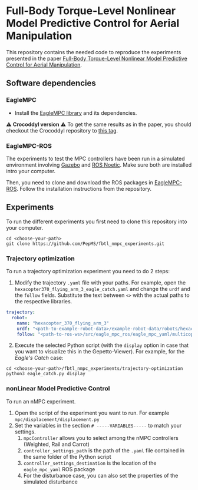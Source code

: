 # Full-Body Torque-Level Nonlinear Model Predictive Control for Aerial Manipulation
This repository contains the needed code to reproduce the experiments presented in the paper [Full-Body Torque-Level Nonlinear Model Predictive Control for Aerial Manipulation](link).

## Software dependencies
### EagleMPC
- Install the [EagleMPC library](https://github.com/PepMS/eagle-mpc) and its dependencies.

:warning: **Crocoddyl version** :warning: To get the same results as in the paper, you should checkout the Crocoddyl repository to [this tag](https://github.com/PepMS/crocoddyl/releases/tag/fbtlnmpc_uam).
### EagleMPC-ROS
The experiments to test the MPC controllers have been run in a simulated environment involving [Gazebo](http://gazebosim.org/) and [ROS Noetic](http://wiki.ros.org/noetic/Installation/Ubuntu). 
Make sure both are installed intro your computer.

Then, you need to clone and download the ROS packages in [EagleMPC-ROS](https://github.com/PepMS/eagle_mpc_ros).
Follow the installation instructions from the repository.

## Experiments
To run the different experiments you first need to clone this repository into your computer.
```console
cd <choose-your-path>
git clone https://github.com/PepMS/fbtl_nmpc_experiments.git
```

### <a name="to"></a> Trajectory optimization
To run a trajectory optimization experiment you need to do 2 steps:
1. Modify the trajectory `.yaml` file with your paths. For example, open the `hexacopter370_flying_arm_3_eagle_catch.yaml` and change the `urdf` and the `follow` fields. Substitute the text between `<>` with the actual paths to the respective libraries.
```yaml
trajectory:
  robot:
    name: "hexacopter_370_flying_arm_3"
    urdf: "<path-to-example-robot-data>/example-robot-data/robots/hexacopter370_description/urdf/hexacopter370_flying_arm_3.urdf"
    follow: "<path-to-ros-ws>/src/eagle_mpc_ros/eagle_mpc_yaml/multicopter/hexacopter370.yaml"
```

2. Execute the selected Python script (with the `display` option in case that you want to visualize this in the Gepetto-Viewer). For example, for the *Eagle's Catch* case:
```
cd <choose-your-path>/fbtl_nmpc_experiments/trajectory-optimization
python3 eagle_catch.py display
```
### <a name="mpc"></a> nonLinear Model Predictive Control
To run an nMPC experiment.
1. Open the script of the experiment you want to run. For example `mpc/displacement/displacement.py`
2. Set the variables in the section `# -----VARIABLES-----` to match your settings.
    1. `mpcController` allows you to select among the nMPC controllers (Weighted, Rail and Carrot)
    2. `controller_settings_path` is the path of the `.yaml` file contained in the same folder of the Python script
    3. `controller_settings_destination` is the location of the `eagle_mpc_yaml` ROS package
    4. For the disturbance case, you can also set the properties of the simulated disturbance

